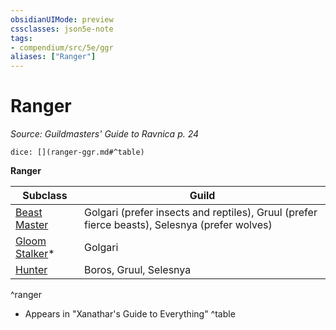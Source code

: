 ```yaml
---
obsidianUIMode: preview
cssclasses: json5e-note
tags:
- compendium/src/5e/ggr
aliases: ["Ranger"]
---
```

# Ranger
*Source: Guildmasters' Guide to Ravnica p. 24* 

`dice: [](ranger-ggr.md#^table)`

**Ranger**

| Subclass | Guild |
|----------|-------|
| [Beast Master](z_compendium/classes/ranger-beast-master.md) | Golgari (prefer insects and reptiles), Gruul (prefer fierce beasts), Selesnya (prefer wolves) |
| [Gloom Stalker](z_compendium/classes/ranger-gloom-stalker-xge.md)* | Golgari |
| [Hunter](z_compendium/classes/ranger-hunter.md) | Boros, Gruul, Selesnya |
^ranger

* Appears in "Xanathar's Guide to Everything"
^table